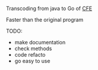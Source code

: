 Transcoding from java to  Go of [CFE](https://github.com/eSMC/CFE)

Faster than the original program

TODO: 

* make documentation
* check methods
* code refacto
* go easy to use


